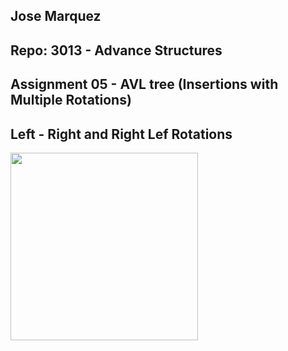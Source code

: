 ## Jose Marquez
## Repo: 3013 - Advance Structures

## Assignment 05 - AVL tree (Insertions with Multiple Rotations)


## Left - Right and Right Lef Rotations

<img src="./01.jpg" width="300">
